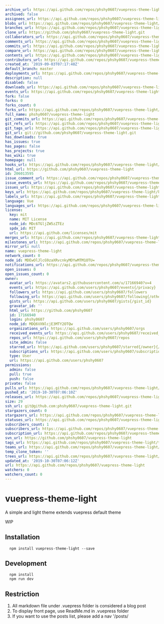 ```yaml
---
archive_url: https://api.github.com/repos/phshy0607/vuepress-theme-light/{archive_format}{/ref}
archived: false
assignees_url: https://api.github.com/repos/phshy0607/vuepress-theme-light/assignees{/user}
blobs_url: https://api.github.com/repos/phshy0607/vuepress-theme-light/git/blobs{/sha}
branches_url: https://api.github.com/repos/phshy0607/vuepress-theme-light/branches{/branch}
clone_url: https://github.com/phshy0607/vuepress-theme-light.git
collaborators_url: https://api.github.com/repos/phshy0607/vuepress-theme-light/collaborators{/collaborator}
comments_url: https://api.github.com/repos/phshy0607/vuepress-theme-light/comments{/number}
commits_url: https://api.github.com/repos/phshy0607/vuepress-theme-light/commits{/sha}
compare_url: https://api.github.com/repos/phshy0607/vuepress-theme-light/compare/{base}...{head}
contents_url: https://api.github.com/repos/phshy0607/vuepress-theme-light/contents/{+path}
contributors_url: https://api.github.com/repos/phshy0607/vuepress-theme-light/contributors
created_at: '2019-09-03T07:17:48Z'
default_branch: master
deployments_url: https://api.github.com/repos/phshy0607/vuepress-theme-light/deployments
description: null
disabled: false
downloads_url: https://api.github.com/repos/phshy0607/vuepress-theme-light/downloads
events_url: https://api.github.com/repos/phshy0607/vuepress-theme-light/events
fork: false
forks: 0
forks_count: 0
forks_url: https://api.github.com/repos/phshy0607/vuepress-theme-light/forks
full_name: phshy0607/vuepress-theme-light
git_commits_url: https://api.github.com/repos/phshy0607/vuepress-theme-light/git/commits{/sha}
git_refs_url: https://api.github.com/repos/phshy0607/vuepress-theme-light/git/refs{/sha}
git_tags_url: https://api.github.com/repos/phshy0607/vuepress-theme-light/git/tags{/sha}
git_url: git://github.com/phshy0607/vuepress-theme-light.git
has_downloads: true
has_issues: true
has_pages: false
has_projects: true
has_wiki: true
homepage: null
hooks_url: https://api.github.com/repos/phshy0607/vuepress-theme-light/hooks
html_url: https://github.com/phshy0607/vuepress-theme-light
id: 206013595
issue_comment_url: https://api.github.com/repos/phshy0607/vuepress-theme-light/issues/comments{/number}
issue_events_url: https://api.github.com/repos/phshy0607/vuepress-theme-light/issues/events{/number}
issues_url: https://api.github.com/repos/phshy0607/vuepress-theme-light/issues{/number}
keys_url: https://api.github.com/repos/phshy0607/vuepress-theme-light/keys{/key_id}
labels_url: https://api.github.com/repos/phshy0607/vuepress-theme-light/labels{/name}
language: Vue
languages_url: https://api.github.com/repos/phshy0607/vuepress-theme-light/languages
license:
  key: mit
  name: MIT License
  node_id: MDc6TGljZW5zZTEz
  spdx_id: MIT
  url: https://api.github.com/licenses/mit
merges_url: https://api.github.com/repos/phshy0607/vuepress-theme-light/merges
milestones_url: https://api.github.com/repos/phshy0607/vuepress-theme-light/milestones{/number}
mirror_url: null
name: vuepress-theme-light
network_count: 0
node_id: MDEwOlJlcG9zaXRvcnkyMDYwMTM1OTU=
notifications_url: https://api.github.com/repos/phshy0607/vuepress-theme-light/notifications{?since,all,participating}
open_issues: 0
open_issues_count: 0
owner:
  avatar_url: https://avatars2.githubusercontent.com/u/17166940?v=4
  events_url: https://api.github.com/users/phshy0607/events{/privacy}
  followers_url: https://api.github.com/users/phshy0607/followers
  following_url: https://api.github.com/users/phshy0607/following{/other_user}
  gists_url: https://api.github.com/users/phshy0607/gists{/gist_id}
  gravatar_id: ''
  html_url: https://github.com/phshy0607
  id: 17166940
  login: phshy0607
  node_id: MDQ6VXNlcjE3MTY2OTQw
  organizations_url: https://api.github.com/users/phshy0607/orgs
  received_events_url: https://api.github.com/users/phshy0607/received_events
  repos_url: https://api.github.com/users/phshy0607/repos
  site_admin: false
  starred_url: https://api.github.com/users/phshy0607/starred{/owner}{/repo}
  subscriptions_url: https://api.github.com/users/phshy0607/subscriptions
  type: User
  url: https://api.github.com/users/phshy0607
permissions:
  admin: false
  pull: true
  push: false
private: false
pulls_url: https://api.github.com/repos/phshy0607/vuepress-theme-light/pulls{/number}
pushed_at: '2019-10-30T07:06:10Z'
releases_url: https://api.github.com/repos/phshy0607/vuepress-theme-light/releases{/id}
size: 29
ssh_url: git@github.com:phshy0607/vuepress-theme-light.git
stargazers_count: 0
stargazers_url: https://api.github.com/repos/phshy0607/vuepress-theme-light/stargazers
statuses_url: https://api.github.com/repos/phshy0607/vuepress-theme-light/statuses/{sha}
subscribers_count: 1
subscribers_url: https://api.github.com/repos/phshy0607/vuepress-theme-light/subscribers
subscription_url: https://api.github.com/repos/phshy0607/vuepress-theme-light/subscription
svn_url: https://github.com/phshy0607/vuepress-theme-light
tags_url: https://api.github.com/repos/phshy0607/vuepress-theme-light/tags
teams_url: https://api.github.com/repos/phshy0607/vuepress-theme-light/teams
temp_clone_token: ''
trees_url: https://api.github.com/repos/phshy0607/vuepress-theme-light/git/trees{/sha}
updated_at: '2019-10-30T07:06:12Z'
url: https://api.github.com/repos/phshy0607/vuepress-theme-light
watchers: 0
watchers_count: 0
---
```


# vuepress-theme-light

A simple and light theme extends vuepress default theme

WIP

## Installation
```
  npm install vuepress-theme-light --save
```

## Development

```
  npm install
  npm run dev
```

## Restriction
1. All markdown file under .vuepress folder is considered a blog post
2. To display front page, use ReadMe.md in .vuepress folder
3. If you want to use the posts list, please add a nav '/posts/




